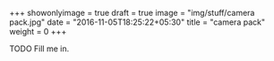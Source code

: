 +++
showonlyimage = true
draft = true
image = "img/stuff/camera pack.jpg"
date = "2016-11-05T18:25:22+05:30"
title = "camera pack"
weight = 0
+++

TODO Fill me in.

